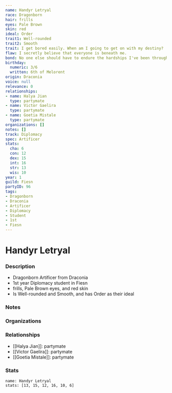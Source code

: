 ```yaml
---
name: Handyr Letryal
race: Dragonborn
hair: frills
eyes: Pale Brown
skin: red
ideal: Order
trait1: Well-rounded
trait2: Smooth
trait: I get bored easily. When am I going to get on with my destiny?
flaw: I secretly believe that everyone is beneath me.
bond: No one else should have to endure the hardships I've been through.
birthday:
  numeric: 3/6
  written: 6th of Melorent
origin: Draconia
voice: null
relevance: 0
relationships:
- name: Halya Jian
  type: partymate
- name: Victor Gaelira
  type: partymate
- name: Goetia Mistale
  type: partymate
organizations: []
notes: []
track: Diplomacy
spec: Artificer
stats:
  cha: 6
  con: 12
  dex: 15
  int: 16
  str: 13
  wis: 10
year: 1
guild: Fiesn
partyID: 96
tags:
- Dragonborn
- Draconia
- Artificer
- Diplomacy
- Student
- 1st
- Fiesn
---
```

# Handyr Letryal
### Description
- Dragonborn Artificer from Draconia
- 1st year Diplomacy student in Fiesn
- frills, Pale Brown eyes, and red skin
- Is Well-rounded and Smooth, and has Order as their ideal

### Notes

### Organizations

### Relationships
- [[Halya Jian]]: partymate
- [[Victor Gaelira]]: partymate
- [[Goetia Mistale]]: partymate

### Stats
```statblock
name: Handyr Letryal
stats: [13, 15, 12, 16, 10, 6]
```